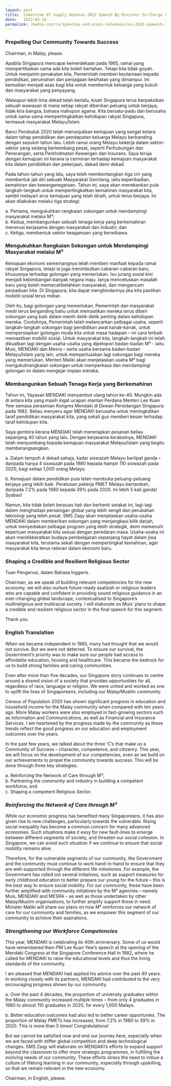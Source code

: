 ```yaml
---
layout: post
title:  Committee Of Supply Debates 2022 Speech By Minister-In-Charge Of Muslim Affairs, Minister For Social And Family Development, Second Minister For Health Masagos Zulkifli On 10 March 2022
date:   2022-03-10
permalink: /media-centre/speeches-and-press-releases/cos-2022-speeech-1
---
```


### **Propelling Our Community Towards Success**

Chairman, in Malay, please.

Apabila Singapura mencapai kemerdekaan pada 1965, ramai yang mempertikaikan sama ada kita boleh bertahan. Tetapi kita tidak goyah. Untuk menjamin penakatan kita, Pemerintah memberi keutamaan kepada pendidikan, perumahan dan penjagaan kesihatan yang dimampui. Ini kemudian menjadi asas bagi kita untuk membentuk keluarga yang kukuh dan masyarakat yang penyayang. 

Walaupun lebih lima dekad telah berlalu, kisah Singapura terus berpaksikan sebuah wawasan di mana setiap rakyat diberikan peluang untuk berjaya, tidak kira bangsa, bahasa mahupun agama. Kita bersatu-padu dan berusaha untuk sama-sama mempertingkatkan kehidupan rakyat Singapura, termasuk masyarakat Melayu/Islam. 

Banci Penduduk 2020 telah menunjukkan kemajuan yang sangat ketara dalam tahap pendidikan dan pendapatan keluarga Melayu berbanding dengan sepuluh tahun lalu. Lebih ramai orang Melayu bekerja dalam sektor-sektor yang sedang berkembang pesat, seperti Perhubungan dan Penerangan, serta Perkhidmatan Kewangan dan Insurans. Saya teruja dengan kemajuan ini kerana ia cerminan terhadap kemajuan masyarakat kita dalam pendidikan dan pekerjaan, dekad demi dekad.

Pada tahun-tahun yang lalu,  saya teleh membentangkan tiga ciri yang membentuk jati diri sebuah Masyarakat Gemilang, iaitu keperibadian, kemahiran dan kewarganegaraan. Tahun ini, saya akan menekankan pula langkah-langkah untuk mempertingkatkan kemahiran masyarakat kita, sambil melayari arus kemajuan yang telah diraih, untuk terus berjaya. Ini akan dilakukan melalui tiga strategi: 
 
a.	Pertama, mengukuhkan rangkaian sokongan untuk mendampingi masyarakat melalui M³; <br>
b.	Kedua, membangunkan sebuah tenaga kerja yang berkemahiran menerusi kerjasama dengan masyarakat dan industri; dan <br>
c.	Ketiga, membentuk sektor keagamaan yang berwibawa. <br>

### **Mengukuhkan Rangkaian Sokongan untuk Mendampingi Masyarakat melalui M³**

Kemajuan ekonomi sememangnya telah memberi manfaat kepada ramai rakyat Singapura, tetapi ia juga menimbulkan cabaran-cabaran baru, khususnya terhadap golongan yang memerlukan. Isu jurang sosial kini menjadi kebimbangan banyak negara maju. Ianya mencetuskan masalah baru yang boleh memecahbelahkan masyarakat, dan mengancam perpaduan kita. Di Singapura, kita dapat menghindarinya jika kita pastikan mobiliti sosial terus mekar.   

Oleh itu, bagi golongan yang memerlukan, Pemerintah dan masyarakat mesti terus berganding bahu untuk memastikan mereka terus diberi sokongan yang baik dalam meniti detik-detik penting dalam kehidupan mereka. Contohnya, Pemerintah telah melancarkan pelbagai usaha, seperti langkah-langkah sokongan bagi pendidikan awal kanak-kanak, untuk mempersiapkan golongan muda kita untuk masa hadapan – ini cara terbaik memastikan mobiliti sosial. Untuk masyarakat kita, langkah-langkah ini telah dikuatkan lagi dengan usaha-usaha yang dipelopori badan-badan M³ - iaitu Muis, MENDAKI dan Mesra – serta usaha bersama badan-badan Melayu/Islam yang lain, untuk memperluaskan lagi sokongan bagi mereka yang memerlukan. Menteri Maliki akan menjelaskan usaha M³ bagi mengukuhrangkaian sokongan untuk memperkasa dan mendampingi golongan ini dalam mengejar impian mereka. 

### **Membangunkan Sebuah Tenaga Kerja yang Berkemahiran**

Tahun ini, Yayasan MENDAKI menyambut ulang tahun ke-40. Mungkin ada di antara kita yang masih ingat ucapan mantan Perdana Menteri Lee Kuan Yew semasa perasmian Kongres Mendaki di Dewan Persidangan Singapura pada 1982. Beliau menyeru agar MENDAKI berusaha untuk meningkatkan taraf pendidikan masyarakat kita, yang sekali gus memberi kesan terhadap taraf kehidupan kita. 

Saya gembira kerana MENDAKI telah menerapkan pesanan beliau sepanjang 40 tahun yang lalu. Dengan kerjasama kerabatnya, MENDAKI telah menyumbang kepada kemajuan masyarakat Melayu/Islam yang begitu memberangsangkan. 

a.	Dalam tempoh 4 dekad sahaja, kadar siswazah Melayu berlipat ganda – daripada hanya 4 siswazah pada 1980 kepada hampir 110 siswazah pada 2020, bagi setiap 1,000 orang Melayu. <br>

b.	Kemajuan dalam pendidikan pula telah membuka peluang-peluang kerjaya yang lebih baik. Peratusan pekerja PMET Melayu bertambah, daripada 7.2% pada 1980 kepada 39% pada 2020. Ini lebih 5 kali ganda! Syabas! <br>

Namun, kita tidak boleh berpuas hati dan berhenti setakat ini, lagi-lagi dalam menghadapi persaingan global yang lebih sengit dan perubahan teknologi yang lebih pesat. SMS Zaqy akan menjelaskan usaha-usaha MENDAKI dalam memberikan sokongan yang menjangkaui bilik darjah, untuk menyediakan pelbagai program yang lebih strategik, demi memenuhi keperluan masyarakat kita sesuai dengan peredaran masa. Usaha-usaha ini akan menitikberatkan budaya pembelajaran sepanjang hayat dalam jiwa masyarakat kita, terutama sekali dengan mempertingkat kemahiran, agar masyarakat kita terus relevan dalam ekonomi baru. 

### **Shaping a Credible and Resilient Religious Sector**

Tuan Pengerusi, dalam Bahasa Inggeris. 

Chairman, as we speak of building relevant competencies for the new economy, we will also nurture future-ready asatizah or religious leaders who are capable and confident in providing sound religious guidance in an ever-changing global landscape, contextualised to Singapore’s multireligious and multiracial society. I will elaborate on Muis’ plans to shape a credible and resilient religious sector in the final speech for this segment.   

Thank you.
 
### **English Translation**

When we became independent in 1965, many had thought that we would not survive. But we were not deterred. To ensure our survival, the Government’s priority was to make sure our people had access to affordable education, housing and healthcare. This became the bedrock for us to build strong families and caring communities. 

Even after more than five decades, our Singapore story continues to centre around a shared vision of a society that provides opportunities for all, regardless of race, language or religion. We were united and worked as one to uplift the lives of Singaporeans, including our Malay/Muslim community.

Census of Population 2020 has shown significant progress in education and household income for the Malay community when compared with ten years ago. More Malay workers were also employed in fast-growing sectors such as Information and Communications, as well as Financial and Insurance Services. I am heartened by the progress made by the community as these trends reflect the good progress on our education and employment outcomes over the years. 

In the past few years, we talked about the three ‘C’s that make us a Community of Success – character, competence, and citizenry. This year, we will focus on the development of our competencies, even as we build on our achievements to propel the community towards success. This will be done through three key strategies:
 
a.	Reinforcing the Network of Care through M³; <br>
b.	Partnering the community and industry in building a competent workforce; and <br>
c.	Shaping a competent Religious Sector. <br>

### *Reinforcing the Network of Care through M³*

While our economic progress has benefited many Singaporeans, it has also given rise to new challenges, particularly towards the vulnerable. Rising social inequality has become a common concern for many advanced economies. Such situations make it easy for new fault-lines to emerge between different segments of society, and threaten our social cohesion. In Singapore, we can avoid such situation if we continue to ensure that social mobility remains alive.  

Therefore, for the vulnerable segments of our community, the Government and the community must continue to work hand-in-hand to ensure that they are well-supported through the different life milestones. For example, the Government has rolled out several initiatives, such as support measures for early childhood education to better prepare our young for the future – this is the best way to ensure social mobility. For our community, these have been further amplified with community initiatives by the M³ agencies – namely Muis, MENDAKI and MESRA – as well as those undertaken by other Malay/Muslim organisations, to further amplify support those in need. Minister Maliki will share our plans on how M³ reinforces our network of care for our community and families, as we empower this segment of our community to achieve their aspirations. 

### *Strengthening our Workforce Competencies*

This year, MENDAKI is celebrating its 40th anniversary. Some of us would have remembered then-PM Lee Kuan Yew’s speech at the opening of the Mendaki Congress at the Singapore Conference Hall in 1982, where he called for MENDAKI to raise the educational levels and thus the living standards of the community. 

I am pleased that MENDAKI had applied his advice over the past 40 years. In working closely with its partners, MENDAKI had contributed to the very encouraging progress shown by our community.

a. Over the past 4 decades, the proportion of university graduates within the Malay community increased multiple times – from only 4 graduates in 1980 to almost 110 graduates in 2020, for every 1,000 Malays. <br>

b.	Better education outcomes had also led to better career opportunies. The proportion of Malay PMETs has increased, from 7.2% in 1980 to 39% in 2020. This is more than 5 times! Congratulations! <br>

But we cannot be satisfied now and end our journey here, especially when we are faced with stiffer global competition and deep technological changes. SMS Zaqy will elaborate on MENDAKI’s efforts to expand support beyond the classroom to offer more strategic programmes, in fulfilling the evolving needs of our community. These efforts stress the need to imbue a culture of lifelong learning in our community, especially through upskilling, so that we remain relevant in the new economy. 

Chairman, in English, please.

